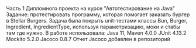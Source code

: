 Часть 1 Дипломного проекта на курсе "Автотестирование на Java"
Задание: протестировать программу, которая помогает заказать бургер в Stellar Burgers. 
Задача была покрыть unit-тестами классы Bun, Burger, Ingredient, IngredientType, используя параметризацию, моки и стабы там где нужно. 
В работе использовала: Java 11, Maven 4.0.0 JUnit 4.13.2 Mockito 5.2.0 Jacoco 0.8.7 
Отчет Jacoco добавлен в репозиторий
